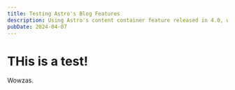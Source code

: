 ```yaml
---
title: Testing Astro's Blog Features
description: Using Astro's content container feature released in 4.0, we will create a super simple blog site!
pubDate: 2024-04-07
---
```


# THis is a test!

Wowzas.
